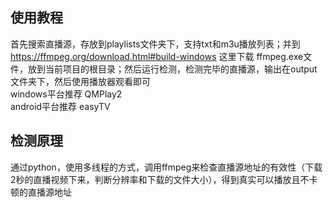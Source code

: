 ## 使用教程

首先搜索直播源，存放到playlists文件夹下，支持txt和m3u播放列表；并到 https://ffmpeg.org/download.html#build-windows 这里下载 ffmpeg.exe文件，放到当前项目的根目录；然后运行检测，检测完毕的直播源，输出在output文件夹下，然后使用播放器观看即可
<br>windows平台推荐 QMPlay2
<br>android平台推荐 easyTV

## 检测原理
通过python，使用多线程的方式，调用ffmpeg来检查直播源地址的有效性（下载2秒的直播视频下来，判断分辨率和下载的文件大小），得到真实可以播放且不卡顿的直播源地址
